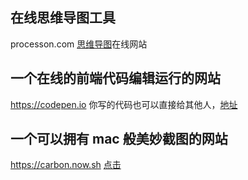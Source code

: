 ## 在线思维导图工具

processon.com  [思维导图](processon.com)在线网站


## 一个在线的前端代码编辑运行的网站

https://codepen.io  你写的代码也可以直接给其他人，[地址](https://codepen.io)

## 一个可以拥有 mac 般美妙截图的网站

https://carbon.now.sh  [点击](https://carbon.now.sh)